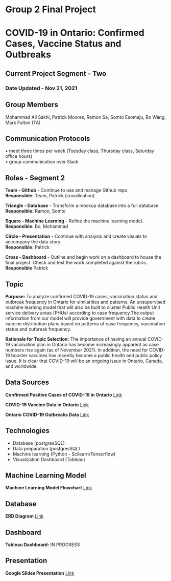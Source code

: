 # Group 2 Final Project

# COVID-19 in Ontario: Confirmed Cases, Vaccine Status and Outbreaks

## Current Project Segment - Two

### Date Updated - Nov 21, 2021

## Group Members
Mohammad Ali Sakhi, Patrick Moores, Ramon Sa, Somto Esomeju, Bo Wang, Mark Fulton (TA)


## Communication Protocols
• meet three times per week (Tuesday class, Thursday class, Saturday office hours)     
• group communication over Slack


## Roles - Segment 2
**Team - Github** - Continue to use and manage Github repo.  
**Responsible:** Team, Patrick (coordination)

**Triangle - Database** - Transform a mockup database into a full database.   
**Responsible:** Ramon, Somto

**Square - Machine Learning** - Refine the machine learning model.  
**Responsible:** Bo, Mohammad
    
**Circle - Presentation** - Continue with analysis and create visuals to accompany the data story.   
**Responsible:** Patrick

**Cross - Dashboard** - Outline and begin work on a dashboard to house the final project. Check and test the work completed against the rubric.   
**Responsible** Patrick 
  

## Topic
**Purpose:** To analyze confirmed COVID-19 cases, vaccination status and outbreak frequency in Ontario for similarities and patterns. An unsupervised machine learning model that will also be built to cluster Public Health Unit service delivery areas (PHUs) according to case frequency.The output information from our model will provide government with data to create vaccine distribution plans based on patterns of case frequency, vaccination status and outbreak frequency.

**Rationale for Topic Selection:** The importance of having an annual COVID-19 vaccination plan in Ontario has become increasingly apparent as case numbers rise again (as of November 2021). In addition, the need for COVID-19 booster vaccines has recently become a public health and public policy issue. It is clear that COVID-19 will be an ongoing issue in Ontario, Canada, and worldwide. 


## Data Sources
**Confirmed Positive Cases of COVID-19 in Ontario**   [Link](https://data.ontario.ca/en/dataset/confirmed-positive-cases-of-covid-19-in-ontario)

**COVID-19 Vaccine Data in Ontario**   [Link](https://data.ontario.ca/dataset/covid-19-vaccine-data-in-ontario)

**Ontario COVID-19 Outbreaks Data**   [Link](https://data.ontario.ca/dataset/ontario-covid-19-outbreaks-data)


## Technologies
- Database (postgresSQL)
- Data preparation (postgresSQL)
- Machine learning (Python - Scilearn/Tensorflow)
- Visualization Dashboard (Tableau)


## Machine Learning Model
**Machine Learning Model Flowchart**   [Link](https://github.com/pmoores/Group2_Project/blob/main/Images/ML%20Model%20Overview.pdf)


## Database
**ERD Diagram**  [Link](https://github.com/pmoores/Group2_Project/blob/main/database/img/ERD.png)


## Dashboard
**Tableau Dashboard:** IN PROGRESS


## Presentation
**Google Slides Presentation**  [Link](https://docs.google.com/presentation/d/1GRAW5DcUnJiMPy0EA99P2qMoqcQWGWLsmU2lP00eoZc/edit?usp=sharing)


